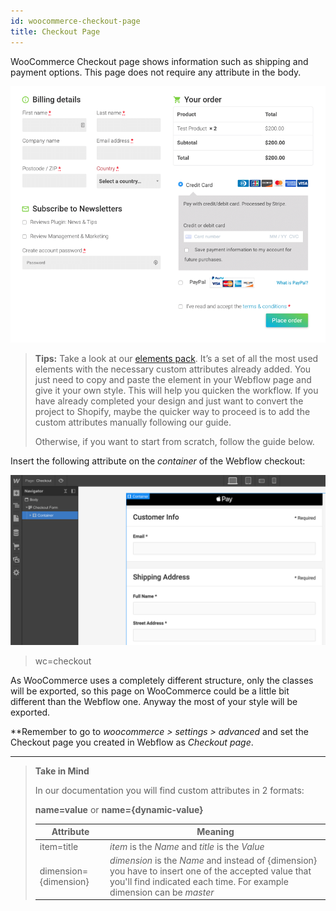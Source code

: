 ```yaml
---
id: woocommerce-checkout-page
title: Checkout Page
---
```


WooCommerce Checkout page shows information such as shipping and payment options. This page does not require any attribute in the body.

![](assets/checkout-page.png)

> **Tips:**
> Take a look at our [elements pack](https://preview.webflow.com/preview/webflow-to-shopify-elements?utm_medium=preview_link&utm_source=designer&utm_content=webflow-to-shopify-elements&preview=71280fc62c37d44b2222bbe7b9a3e953&mode=preview). It’s a set of all the most used elements with the necessary custom attributes already added. You just need to copy and paste the element in your Webflow page and give it your own style. This will help you quicken the workflow. If you have already completed your design and just want to convert the project to Shopify, maybe the quicker way to proceed is to add the custom attributes manually following our guide.
>
> Otherwise, if you want to start from scratch, follow the guide below.

Insert the following attribute on the *container* of the Webflow checkout:

![](assets/checkout-container.png)

> wc=checkout


As WooCommerce uses a completely different structure, only the classes will be exported, so this page on WooCommerce could be a little bit different than the Webflow one. Anyway the most of your style will be exported.

**Remember to go to *woocommerce > settings > advanced* and set the Checkout page you created in Webflow as *Checkout page*.

---------
> **Take in Mind**
>
> In our documentation you will find custom attributes in 2 formats:
>
> **name=value** or **name={dynamic-value}**
>
>
> **Attribute**             | **Meaning** | 
> -------------             | --------------- |
> | item=title              | *item* is the *Name* and *title* is the *Value* |
> | dimension={dimension}   | *dimension* is the *Name* and instead of {dimension} you have to insert one of the accepted value that you'll find indicated each time. For example dimension can be *master*|